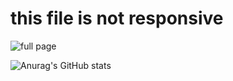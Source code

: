# this file is not responsive 

![full page](https://www.uplooder.net/img/image/72/4cd81acfa800cd2cef37e1a26d15c221/screencapture-file-D-moradi-my-projects-pizzato-index-html-2021-06-20-03-21-23.png)

![Anurag's GitHub stats](https://github-readme-stats.vercel.app/api?username=faezemoradi8993&show_icons=true&theme=radical)
